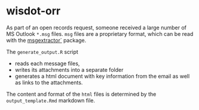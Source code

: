 # wisdot-orr
As part of an open records request, someone received a large number of MS Outlook `*.msg` files. `msg` files are a proprietary format, which can be read with the [msgextractor`](https://github.com/hrbrmstr/msgxtractr) package.

The `generate_output.R` script

- reads each message files,
- writes its attachments into a separate folder
- generates a html document with key information from the email as well as links to the attachments.

The content and format of the `html` files is determined by the `output_template.Rmd` markdown file.



